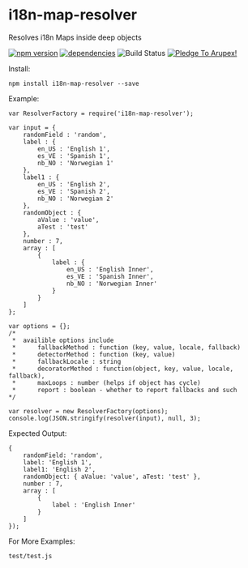 # i18n-map-resolver
Resolves i18n Maps inside deep objects

[![npm version](https://badge.fury.io/js/i18n-map-resolver.svg)](https://badge.fury.io/js/i18n-map-resolver) [![dependencies](https://david-dm.org/arupex/i18n-map-resolver.svg)](http://github.com/arupex/i18n-map-resolver) ![Build Status](https://api.travis-ci.org/arupex/i18n-map-resolver.svg?branch=master) <a href='https://pledgie.com/campaigns/31873'><img alt='Pledge To Arupex!' src='https://pledgie.com/campaigns/31873.png?skin_name=chrome' border='0' ></a>

Install:

    npm install i18n-map-resolver --save


Example:

    var ResolverFactory = require('i18n-map-resolver');

    var input = {
        randomField : 'random',
        label : {
            en_US : 'English 1',
            es_VE : 'Spanish 1',
            nb_NO : 'Norwegian 1'
        },
        label1 : {
            en_US : 'English 2',
            es_VE : 'Spanish 2',
            nb_NO : 'Norwegian 2'
        },
        randomObject : {
            aValue : 'value',
            aTest : 'test'
        },
        number : 7,
        array : [
            {
                label : {
                    en_US : 'English Inner',
                    es_VE : 'Spanish Inner',
                    nb_NO : 'Norwegian Inner'
                }
            }
        ]
    };

    var options = {};
    /*
     *  availible options include
     *      fallbackMethod : function (key, value, locale, fallback)
     *      detectorMethod : function (key, value)
     *      fallbackLocale : string
     *      decoratorMethod : function(object, key, value, locale, fallback),
     *      maxLoops : number (helps if object has cycle)
     *      report : boolean - whether to report fallbacks and such
    */

    var resolver = new ResolverFactory(options);
    console.log(JSON.stringify(resolver(input), null, 3);

Expected Output:

    {
        randomField: 'random',
        label: 'English 1',
        label1: 'English 2',
        randomObject: { aValue: 'value', aTest: 'test' },
        number : 7,
        array : [
            {
                label : 'English Inner'
            }
        ]
    });

For More Examples:

    test/test.js